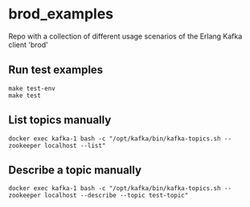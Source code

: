 # brod_examples
Repo with a collection of different usage scenarios of the Erlang Kafka client 'brod'

## Run test examples

```
make test-env
make test
```

## List topics manually

```
docker exec kafka-1 bash -c "/opt/kafka/bin/kafka-topics.sh --zookeeper localhost --list"
```

## Describe a topic manually

```
docker exec kafka-1 bash -c "/opt/kafka/bin/kafka-topics.sh --zookeeper localhost --describe --topic test-topic"
```
